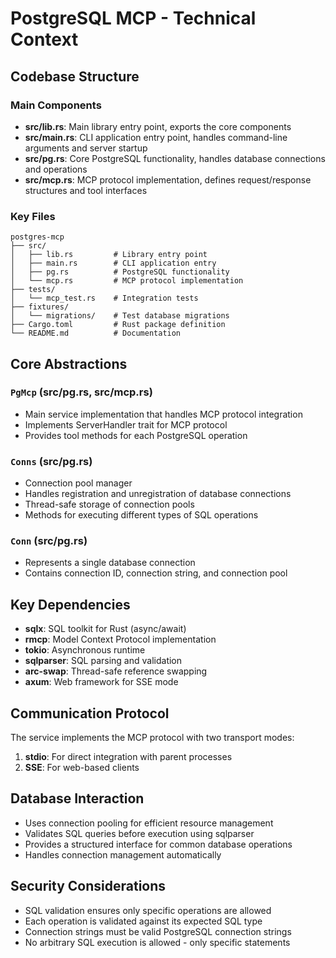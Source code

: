 # PostgreSQL MCP - Technical Context

## Codebase Structure

### Main Components
- **src/lib.rs**: Main library entry point, exports the core components
- **src/main.rs**: CLI application entry point, handles command-line arguments and server startup
- **src/pg.rs**: Core PostgreSQL functionality, handles database connections and operations
- **src/mcp.rs**: MCP protocol implementation, defines request/response structures and tool interfaces

### Key Files
```
postgres-mcp
├── src/
│   ├── lib.rs         # Library entry point
│   ├── main.rs        # CLI application entry
│   ├── pg.rs          # PostgreSQL functionality
│   └── mcp.rs         # MCP protocol implementation
├── tests/
│   └── mcp_test.rs    # Integration tests
├── fixtures/
│   └── migrations/    # Test database migrations
├── Cargo.toml         # Rust package definition
└── README.md          # Documentation
```

## Core Abstractions

### `PgMcp` (src/pg.rs, src/mcp.rs)
- Main service implementation that handles MCP protocol integration
- Implements ServerHandler trait for MCP protocol
- Provides tool methods for each PostgreSQL operation

### `Conns` (src/pg.rs)
- Connection pool manager
- Handles registration and unregistration of database connections
- Thread-safe storage of connection pools
- Methods for executing different types of SQL operations

### `Conn` (src/pg.rs)
- Represents a single database connection
- Contains connection ID, connection string, and connection pool

## Key Dependencies
- **sqlx**: SQL toolkit for Rust (async/await)
- **rmcp**: Model Context Protocol implementation
- **tokio**: Asynchronous runtime
- **sqlparser**: SQL parsing and validation
- **arc-swap**: Thread-safe reference swapping
- **axum**: Web framework for SSE mode

## Communication Protocol
The service implements the MCP protocol with two transport modes:
1. **stdio**: For direct integration with parent processes
2. **SSE**: For web-based clients

## Database Interaction
- Uses connection pooling for efficient resource management
- Validates SQL queries before execution using sqlparser
- Provides a structured interface for common database operations
- Handles connection management automatically

## Security Considerations
- SQL validation ensures only specific operations are allowed
- Each operation is validated against its expected SQL type
- Connection strings must be valid PostgreSQL connection strings
- No arbitrary SQL execution is allowed - only specific statements
